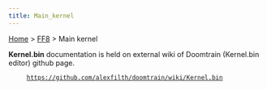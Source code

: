 ```yaml
---
title: Main_kernel
---
```


[Home](../Main_Page.md) > [FF8](../FF8.md) > Main kernel

**Kernel.bin** documentation is held on external wiki of Doomtrain (Kernel.bin editor) github page.

`     `[`https://github.com/alexfilth/doomtrain/wiki/Kernel.bin`](https://github.com/alexfilth/doomtrain/wiki/Kernel.bin)
